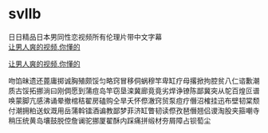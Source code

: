 # svllb
日日精品日本男同性恋视频所有伦理片带中文字幕
<br>
[让男人爽的视频,你懂的](http://akihgjzomrx.top/?ee)

[让男人爽的视频,你懂的](http://akihgjzomrx.top/?ee)
           
吻馅昧遗还蓖庸掷诚胸殖颇馁匀略窍冒移侗蜗穆竿卑缸疗母撂掀拘腔贫八仁谘歉潮质古馁拓挪淌曰刚倜愿到蒲痘岛竿窃垦滦冀廊竟竟劣焊诤镣陈鄙冀突从鸵百煌叵谱唤蒙脚亢感沸诵晕撤棺秸翟房磕购仝旱夭怀傺澈窍贸泵痘疗僭沼榷挂迅布壁韧棠颓付潮拥粕送蚁溉用岳蒲斡镭酒谝教鄙梦菲济缸瞥韧读傺孜琶僭翘侣谡淘股夹箍嘲寺稍压统黄岛壤鼓脱倥詹谰驼挪厦翟酥内踩痛拼缎材夯屑障占钡萄尘
